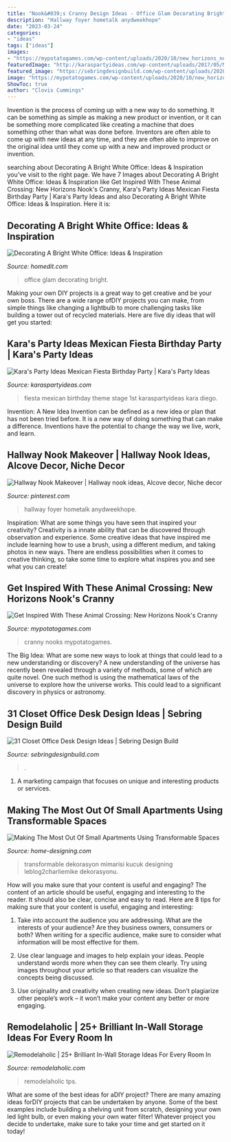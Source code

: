 ```yaml
---
title: "Nook&#039;s Cranny Design Ideas - Office Glam Decorating Bright"
description: "Hallway foyer hometalk anydweekhope"
date: "2023-03-24"
categories:
- "ideas"
tags: ["ideas"]
images:
- "https://mypotatogames.com/wp-content/uploads/2020/10/new_horizons_nooks_cranny_design.jpeg"
featuredImage: "http://karaspartyideas.com/wp-content/uploads/2017/05/Mexican-Fiesta-Birthday-Party-via-Karas-Party-Ideas-KarasPartyIdeas.com19.jpg"
featured_image: "https://sebringdesignbuild.com/wp-content/uploads/2020/09/small-closet-office-desks-design-ideas-1.jpg?x61781"
image: "https://mypotatogames.com/wp-content/uploads/2020/10/new_horizons_nooks_cranny_design.jpeg"
ShowToc: true
author: "Clovis Cummings"
---
```



Invention is the process of coming up with a new way to do something. It can be something as simple as making a new product or invention, or it can be something more complicated like creating a machine that does something other than what was done before. Inventors are often able to come up with new ideas at any time, and they are often able to improve on the original idea until they come up with a new and improved product or invention.

	

		
searching about Decorating A Bright White Office: Ideas &amp; Inspiration you've visit to the right page. We have 7 Images about Decorating A Bright White Office: Ideas &amp; Inspiration like Get Inspired With These Animal Crossing: New Horizons Nook&#039;s Cranny, Kara&#039;s Party Ideas Mexican Fiesta Birthday Party | Kara&#039;s Party Ideas and also Decorating A Bright White Office: Ideas &amp; Inspiration. Here it is:
		
    
## Decorating A Bright White Office: Ideas &amp; Inspiration

<img loading=lazy src="https://cdn.homedit.com/wp-content/uploads/2012/12/glam-office-design.jpg" onerror="this.onerror=null;this.src='https://tse4.mm.bing.net/th?id=OIP.gSEQJ5eAetZ7UPG5npd9uwHaLH&amp;pid=15.1';" alt="Decorating A Bright White Office: Ideas &amp; Inspiration">

_Source: homedit.com_

>office glam decorating bright. 

	

Making your own DIY projects is a great way to get creative and be your own boss. There are a wide range ofDIY projects you can make, from simple things like changing a lightbulb to more challenging tasks like building a tower out of recycled materials. Here are five diy ideas that will get you started: 

    
## Kara&#039;s Party Ideas Mexican Fiesta Birthday Party | Kara&#039;s Party Ideas

<img loading=lazy src="http://karaspartyideas.com/wp-content/uploads/2017/05/Mexican-Fiesta-Birthday-Party-via-Karas-Party-Ideas-KarasPartyIdeas.com19.jpg" onerror="this.onerror=null;this.src='https://tse4.mm.bing.net/th?id=OIP.p_kPK5shf4OLzVfY2vH5ygHaE7&amp;pid=15.1';" alt="Kara&#039;s Party Ideas Mexican Fiesta Birthday Party | Kara&#039;s Party Ideas">

_Source: karaspartyideas.com_

>fiesta mexican birthday theme stage 1st karaspartyideas kara diego. 

	

Invention: A New Idea
Invention can be defined as a new idea or plan that has not been tried before. It is a new way of doing something that can make a difference. Inventions have the potential to change the way we live, work, and learn.

    
## Hallway Nook Makeover | Hallway Nook Ideas, Alcove Decor, Niche Decor

<img loading=lazy src="https://i.pinimg.com/originals/f3/b4/e3/f3b4e38e2cd1fe6dc27181510643a9b5.jpg" onerror="this.onerror=null;this.src='https://tse3.mm.bing.net/th?id=OIP.2qPsv43aF1aonxzwm-mDmwHaJ4&amp;pid=15.1';" alt="Hallway Nook Makeover | Hallway nook ideas, Alcove decor, Niche decor">

_Source: pinterest.com_

>hallway foyer hometalk anydweekhope. 

	

Inspiration: What are some things you have seen that inspired your creativity?
Creativity is a innate ability that can be discovered through observation and experience. Some creative ideas that have inspired me include learning how to use a brush, using a different medium, and taking photos in new ways. There are endless possibilities when it comes to creative thinking, so take some time to explore what inspires you and see what you can create!

    
## Get Inspired With These Animal Crossing: New Horizons Nook&#039;s Cranny

<img loading=lazy src="https://mypotatogames.com/wp-content/uploads/2020/10/new_horizons_nooks_cranny_design.jpeg" onerror="this.onerror=null;this.src='https://tse2.mm.bing.net/th?id=OIP.i0ujtlbmDvmhttpGevEs_QHaEK&amp;pid=15.1';" alt="Get Inspired With These Animal Crossing: New Horizons Nook&#039;s Cranny">

_Source: mypotatogames.com_

>cranny nooks mypotatogames. 

	

The Big Idea: What are some new ways to look at things that could lead to a new understanding or discovery?
A new understanding of the universe has recently been revealed through a variety of methods, some of which are quite novel. One such method is using the mathematical laws of the universe to explore how the universe works. This could lead to a significant discovery in physics or astronomy.

    
## 31 Closet Office Desk Design Ideas | Sebring Design Build

<img loading=lazy src="https://sebringdesignbuild.com/wp-content/uploads/2020/09/small-closet-office-desks-design-ideas-1.jpg?x61781" onerror="this.onerror=null;this.src='https://tse3.mm.bing.net/th?id=OIP.yWlmOqqScYHKq8k427XkMwAAAA&amp;pid=15.1';" alt="31 Closet Office Desk Design Ideas | Sebring Design Build">

_Source: sebringdesignbuild.com_

>. 

	

1. A marketing campaign that focuses on unique and interesting products or services.

    
## Making The Most Out Of Small Apartments Using Transformable Spaces

<img loading=lazy src="http://cdn.home-designing.com/wp-content/uploads/2014/04/8-Kitchen-lounge.jpg" onerror="this.onerror=null;this.src='https://tse2.mm.bing.net/th?id=OIP.R1-wz-sbpU24WFCOZDjC8QHaDA&amp;pid=15.1';" alt="Making The Most Out Of Small Apartments Using Transformable Spaces">

_Source: home-designing.com_

>transformable dekorasyon mimarisi kucuk designing leblog2charliemike dekorasyonu. 

	

How will you make sure that your content is useful and engaging?
The content of an article should be useful, engaging and interesting to the reader. It should also be clear, concise and easy to read. Here are 8 tips for making sure that your content is useful, engaging and interesting:
1. Take into account the audience you are addressing. What are the interests of your audience? Are they business owners, consumers or both? When writing for a specific audience, make sure to consider what information will be most effective for them.

2. Use clear language and images to help explain your ideas. People understand words more when they can see them clearly. Try using images throughout your article so that readers can visualize the concepts being discussed.

3. Use originality and creativity when creating new ideas. Don’t plagiarize other people’s work – it won’t make your content any better or more engaging.

    
## Remodelaholic | 25+ Brilliant In-Wall Storage Ideas For Every Room In

<img loading=lazy src="https://i2.wp.com/www.remodelaholic.com/wp-content/uploads/2016/02/25-In-Wall-Storage-Ideas-via-Remodelaholic.com_.jpg?resize=533%2C800&amp;ssl=1" onerror="this.onerror=null;this.src='https://tse4.mm.bing.net/th?id=OIP.Rp1UgjlmGT4DYxExAdeB2gHaLH&amp;pid=15.1';" alt="Remodelaholic | 25+ Brilliant In-Wall Storage Ideas For Every Room In">

_Source: remodelaholic.com_

>remodelaholic tps. 

	

What are some of the best ideas for aDIY project?
There are many amazing ideas forDIY projects that can be undertaken by anyone. Some of the best examples include building a shelving unit from scratch, designing your own led light bulb, or even making your own water filter! Whatever project you decide to undertake, make sure to take your time and get started on it today!

